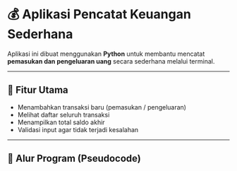 # 💰 Aplikasi Pencatat Keuangan Sederhana

Aplikasi ini dibuat menggunakan **Python** untuk membantu mencatat **pemasukan dan pengeluaran uang** secara sederhana melalui terminal.

---

## 🚀 Fitur Utama
- Menambahkan transaksi baru (pemasukan / pengeluaran)
- Melihat daftar seluruh transaksi
- Menampilkan total saldo akhir
- Validasi input agar tidak terjadi kesalahan

---

## 🧠 Alur Program (Pseudocode)

